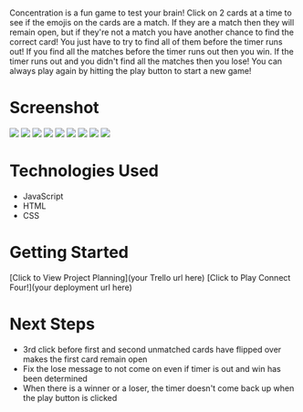# <CONCENTRATION>

Concentration is a fun game to test your brain! Click on 2 cards at a time to see if the emojis on the cards are a match. If they are a match then they will remain open, but if they're not a match you have another chance to find the correct card! You just have to try to find all of them before the timer runs out! If you find all the matches before the timer runs out then you win. If the timer runs out and you didn't find all the matches then you lose! You can always play again by hitting the play button to start a new game!

# Screenshot

<img src="HTML-1.png">
<img src="HTML-2.png">

<img src="CSS-1.png">
<img src="CSS-2.png">

<img src="JS-1.png">
<img src="JS-2.png">
<img src="JS-3.png">

<img src="GAME-1.png">
<img src="GAME-2.png">


# Technologies Used

- JavaScript
- HTML
- CSS

# Getting Started

[Click to View Project Planning](your Trello url here)
[Click to Play Connect Four!](your deployment url here)

# Next Steps

- 3rd click before first and second unmatched cards have flipped over makes the first card remain open
- Fix the lose message to not come on even if timer is out and win has been determined 
- When there is a winner or a loser, the timer doesn't come back up when the play button is clicked
